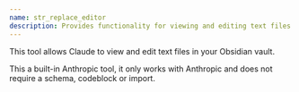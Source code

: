 ```yaml
---
name: str_replace_editor
description: Provides functionality for viewing and editing text files
---
```


This tool allows Claude to view and edit text files in your Obsidian vault.

This a built-in Anthropic tool, it only works with Anthropic and does not require a schema, codeblock or import.
